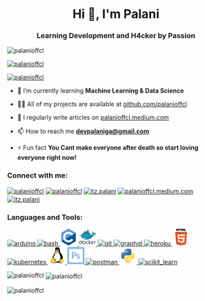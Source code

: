 <h1 align="center">Hi 👋, I'm Palani</h1>
<h3 align="center">Learning Development and H4cker by Passion</h3>

<p align="left"> <img src="https://komarev.com/ghpvc/?username=palanioffcl&label=Profile%20views&color=0e75b6&style=flat" alt="palanioffcl" /> </p>

<p align="left"> <a href="https://github.com/ryo-ma/github-profile-trophy"><img src="https://github-profile-trophy.vercel.app/?username=palanioffcl" alt="palanioffcl" /></a> </p>

<p align="left"> <a href="https://twitter.com/palanioffcl" target="blank"><img src="https://img.shields.io/twitter/follow/palanioffcl?logo=twitter&style=for-the-badge" alt="palanioffcl" /></a> </p>

- 🌱 I’m currently learning **Machine Learning & Data Science**

- 👨‍💻 All of my projects are available at [github.com/palanioffcl](github.com/palanioffcl)

- 📝 I regularly write articles on [palanioffcl.medium.com](palanioffcl.medium.com)

- 📫 How to reach me **devpalaniga@gmail.com**

- ⚡ Fun fact **You Cant make everyone after death so start loving everyone right now!**

<h3 align="left">Connect with me:</h3>
<p align="left">
<a href="https://twitter.com/palanioffcl" target="blank"><img align="center" src="https://raw.githubusercontent.com/rahuldkjain/github-profile-readme-generator/master/src/images/icons/Social/twitter.svg" alt="palanioffcl" height="30" width="40" /></a>
<a href="https://linkedin.com/in/palanioffcl" target="blank"><img align="center" src="https://raw.githubusercontent.com/rahuldkjain/github-profile-readme-generator/master/src/images/icons/Social/linked-in-alt.svg" alt="palanioffcl" height="30" width="40" /></a>
<a href="https://instagram.com/itz.palani" target="blank"><img align="center" src="https://raw.githubusercontent.com/rahuldkjain/github-profile-readme-generator/master/src/images/icons/Social/instagram.svg" alt="itz.palani" height="30" width="40" /></a>
<a href="https://medium.com/palanioffcl.medium.com" target="blank"><img align="center" src="https://raw.githubusercontent.com/rahuldkjain/github-profile-readme-generator/master/src/images/icons/Social/medium.svg" alt="palanioffcl.medium.com" height="30" width="40" /></a>
<a href="https://discord.gg/itz.palani" target="blank"><img align="center" src="https://raw.githubusercontent.com/rahuldkjain/github-profile-readme-generator/master/src/images/icons/Social/discord.svg" alt="itz.palani" height="30" width="40" /></a>
</p>

<h3 align="left">Languages and Tools:</h3>
<p align="left"> <a href="https://www.arduino.cc/" target="_blank"> <img src="https://cdn.worldvectorlogo.com/logos/arduino-1.svg" alt="arduino" width="40" height="40"/> </a> <a href="https://www.gnu.org/software/bash/" target="_blank"> <img src="https://www.vectorlogo.zone/logos/gnu_bash/gnu_bash-icon.svg" alt="bash" width="40" height="40"/> </a> <a href="https://www.cprogramming.com/" target="_blank"> <img src="https://raw.githubusercontent.com/devicons/devicon/master/icons/c/c-original.svg" alt="c" width="40" height="40"/> </a> <a href="https://www.docker.com/" target="_blank"> <img src="https://raw.githubusercontent.com/devicons/devicon/master/icons/docker/docker-original-wordmark.svg" alt="docker" width="40" height="40"/> </a> <a href="https://git-scm.com/" target="_blank"> <img src="https://www.vectorlogo.zone/logos/git-scm/git-scm-icon.svg" alt="git" width="40" height="40"/> </a> <a href="https://graphql.org" target="_blank"> <img src="https://www.vectorlogo.zone/logos/graphql/graphql-icon.svg" alt="graphql" width="40" height="40"/> </a> <a href="https://heroku.com" target="_blank"> <img src="https://www.vectorlogo.zone/logos/heroku/heroku-icon.svg" alt="heroku" width="40" height="40"/> </a> <a href="https://www.w3.org/html/" target="_blank"> <img src="https://raw.githubusercontent.com/devicons/devicon/master/icons/html5/html5-original-wordmark.svg" alt="html5" width="40" height="40"/> </a> <a href="https://kubernetes.io" target="_blank"> <img src="https://www.vectorlogo.zone/logos/kubernetes/kubernetes-icon.svg" alt="kubernetes" width="40" height="40"/> </a> <a href="https://www.linux.org/" target="_blank"> <img src="https://raw.githubusercontent.com/devicons/devicon/master/icons/linux/linux-original.svg" alt="linux" width="40" height="40"/> </a> <a href="https://www.photoshop.com/en" target="_blank"> <img src="https://raw.githubusercontent.com/devicons/devicon/master/icons/photoshop/photoshop-line.svg" alt="photoshop" width="40" height="40"/> </a> <a href="https://postman.com" target="_blank"> <img src="https://www.vectorlogo.zone/logos/getpostman/getpostman-icon.svg" alt="postman" width="40" height="40"/> </a> <a href="https://www.python.org" target="_blank"> <img src="https://raw.githubusercontent.com/devicons/devicon/master/icons/python/python-original.svg" alt="python" width="40" height="40"/> </a> <a href="https://scikit-learn.org/" target="_blank"> <img src="https://upload.wikimedia.org/wikipedia/commons/0/05/Scikit_learn_logo_small.svg" alt="scikit_learn" width="40" height="40"/> </a> </p>

<p><img align="left" src="https://github-readme-stats.vercel.app/api/top-langs?username=palanioffcl&show_icons=true&locale=en&layout=compact" alt="palanioffcl" /></p>

<p>&nbsp;<img align="center" src="https://github-readme-stats.vercel.app/api?username=palanioffcl&show_icons=true&locale=en" alt="palanioffcl" /></p>

<p><img align="center" src="https://github-readme-streak-stats.herokuapp.com/?user=palanioffcl&" alt="palanioffcl" /></p>
